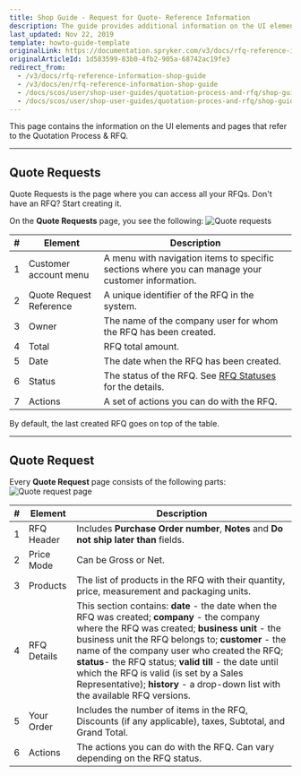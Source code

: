 ```yaml
---
title: Shop Guide - Request for Quote- Reference Information
description: The guide provides additional information on the UI elements you see on the Quote Requests pages.
last_updated: Nov 22, 2019
template: howto-guide-template
originalLink: https://documentation.spryker.com/v3/docs/rfq-reference-information-shop-guide
originalArticleId: 1d583599-83b0-4fb2-905a-68742ac19fe3
redirect_from:
  - /v3/docs/rfq-reference-information-shop-guide
  - /v3/docs/en/rfq-reference-information-shop-guide
  - /docs/scos/user/shop-user-guides/quotation-process-and-rfq/shop-guide-request-for-quote-reference-information.html
  - /docs/scos/user/shop-user-guides/quotation-proces-and-rfq/shop-guide-request-for-quote-reference-information.html
---
```


This page contains the information on the UI elements and pages that refer to the Quotation Process & RFQ.
***
## Quote Requests
Quote Requests is the page where you can access all your RFQs. Don't have an RFQ? Start creating it.

On the **Quote Requests** page, you see the following:
![Quote requests](https://spryker.s3.eu-central-1.amazonaws.com/docs/User+Guides/Shop+User+Guides/RFQ/Shop+Guide+-+Request+for+Quote:+Reference+Information/quote-requests.png)

| # | Element | Description |
|---|---|---|
| 1 | Customer account menu | A menu with navigation items to specific sections where you can manage your customer information. |
| 2 | Quote Request Reference | A unique identifier of the RFQ in the system. |
| 3 | Owner | The name of the company user for whom the RFQ has been created. |
| 4 | Total | RFQ total amount. |
| 5 | Date | The date when the RFQ has been created. |
| 6 | Status | The status of the RFQ. See [RFQ Statuses](/docs/scos/user/features/quotation-process-feature-overview.html#rfq-statuses) for the details. |
| 7 | Actions | A set of actions you can do with the RFQ. |

By default, the last created RFQ goes on top of the table.
***
## Quote Request

Every **Quote Request** page consists of the following parts:
![Quote request page](https://spryker.s3.eu-central-1.amazonaws.com/docs/User+Guides/Shop+User+Guides/RFQ/Shop+Guide+-+Request+for+Quote:+Reference+Information/quote-request-page.png)

| # | Element | Description |
|---|---|---|
| 1 | RFQ Header | Includes **Purchase Order number**, **Notes** and **Do not ship later than** fields. |
| 2 | Price Mode | Can be Gross or Net. |
| 3 | Products | The list of products in the RFQ with their quantity, price, measurement and packaging units. |
| 4 | RFQ Details | This section contains: **date** - the date when the RFQ was created; **company** - the company where the RFQ was created; **business unit** - the business unit the RFQ belongs to; **customer** - the name of the company user who created the RFQ; **status**-  the RFQ status; **valid till** - the date until which the RFQ is valid (is set by a Sales Representative); **history** - a drop-down list with the available RFQ versions. |
| 5 | Your Order | Includes the number of items in the RFQ, Discounts (if any applicable), taxes, Subtotal, and Grand Total. |
| 6 | Actions | The actions you can do with the RFQ. Can vary depending on the RFQ status. |

<!-- Last review date: Aug 1, 2019 -->
